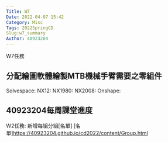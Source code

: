 ```yaml
---
Title: W7
Date: 2022-04-07 15:42
Category: Misc
Tags: 2022SpringCD
Slug:w7_summary
Author: 40923204
---
```


W7任務

<!-- PELICAN_END_SUMMARY -->

分配繪圖軟體繪製MTB機械手臂需要之零組件
----
Solvespace:
NX12:
NX1980:
NX2008:
Onshape:
 
 40923204每周課堂進度
 ----
 W2任務:
 新增每組分組[名單]
 [名單]https://40923204.github.io/cd2022/content/Group.html

